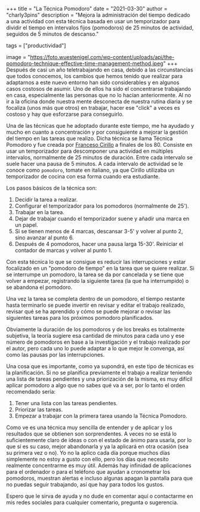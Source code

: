 +++
title = "La Técnica Pomodoro"
date = "2021-03-30"
author = "charly3pins"
description = "Mejora la administración del tiempo dedicado a una actividad con esta técnica basada en usar un temporizador para dividir el tiempo en intervalos fijos (pomodoros) de 25 minutos de actividad, seguidos de 5 minutos de descanso."

tags = ["productividad"]

image = "https://foto.wuestenigel.com/wp-content/uploads/api/the-pomodoro-technique-effective-time-management-method.jpeg"
+++
Después de casi un año teletrabajando en casa, debido a las circunstancias que todos conocemos, los cambios que hemos tenido que realizar para adaptarnos a este nuevo entorno han sido considerables y en algunos casos costosos de asumir. Uno de ellos ha sido el concentrarse trabajando en casa, especialmente las personas que no lo hacían anteriormente. Al no ir a la oficina donde nuestra mente desconecta de nuestra rutina diaria y se focaliza (unos más que otros) en trabajar, hacer ese "click" a veces es costoso y hay que esforzarse para conseguirlo. 

Una de las técnicas que he adoptado durante este tiempo, me ha ayudado y mucho en cuanto a concentración y por consiguiente a mejorar la gestión del tiempo en las tareas que realizo. Dicha técnica se llama Técnica Pomodoro y fue creada por [Franceso Cirillo](https://francescocirillo.com/pages/francesco-cirillo) a finales de los 80. Consiste en usar un temporizador para descomponer una actividad en múltiples intervalos, normalmente de 25 minutos de duración. Entre cada intervalo se suele hacer una pausa de 5 minutos. A cada intervalo de actividad se le conoce como `pomodoro`, tomate en italiano, ya que Cirillo utilizaba un temporizador de cocina con esa forma cuando era estudiante.

Los pasos básicos de la técnica son:
1. Decidir la tarea a realizar.
2. Configurar el temporizador para los pomodoros (normalmente de 25').
3. Trabajar en la tarea.
4. Dejar de trabajar cuando el temporizador suene y añadir una marca en un papel.
5. Si se tienen menos de 4 marcas, descansar 3-5' y volver al punto 2, sino avanzar al punto 6.
6. Después de 4 pomodoros, hacer una pausa larga 15-30'. Reiniciar el contador de marcas y volver al punto 1.

Con esta técnica lo que se consigue es reducir las interrupciones y estar focalizado en un "pomodoro de tiempo" en la tarea que se quiere realizar. Si se interrumpe un pomodoro, la tarea se da por cancelada y se tiene que volver a empezar, registrando la siguiente tarea (la que ha interrumpido) o se abandona el pomodoro.

Una vez la tarea se completa dentro de un pomodoro, el tiempo restante hasta terminarlo se puede invertir en revisar y editar el trabajo realizado, revisar qué se ha aprendido y cómo se puede mejorar o revisar las siguientes tareas para los próximos pomodoro planificados.

Obviamente la duración de los pomodoros y de los breaks es totalmente subjetiva, la teoría sugiere esa cantidad de minutos para cada uno y ese número de pomodoros en base a la investigación y el trabajo realizado por el autor, pero cada uno lo puede adaptar a lo que mejor le convenga, así como las pausas por las interrupciones.

Una cosa que es importante, como ya supondrá, en este tipo de técnicas es la planificación. Si no se planifica previamente el trabajo a realizar teniendo una lista de tareas pendientes y una priorización de la misma, es muy difícil aplicar pomodoro a algo que no sabes qué va a ser, por lo tanto el orden recomendado sería:
1. Tener una lista con las tareas pendientes.
2. Priorizar las tareas.
2. Empezar a trabajar con la primera tarea usando la Técnica Pomodoro.

Como ve es una técnica muy sencilla de entender y de aplicar y los resultados que se obtienen son sorprendentes. A veces no se está lo suficientemente claro de ideas o con el estado de ánimo para usarla, por lo que sí es su caso, mejor abandonarla y ya la aplicará en otra ocasión (sea su primera vez o no). Yo no la aplico cada día porque muchos días simplemente no estoy a gusto con ello, pero los días que necesito realmente concentrarme es muy útil. Además hay infinidad de aplicaciones para el ordenador o para el teléfono que ayudan a cronometrar los pomodoros, muestran alertas e incluso algunas apagan la pantalla para que no puedas seguir trabajando, así que hay para todos los gustos.

Espero que le sirva de ayuda y no dude en comentar aquí o contactarme en mis redes sociales para cualquier comentario, pregunta o sugerencia.
